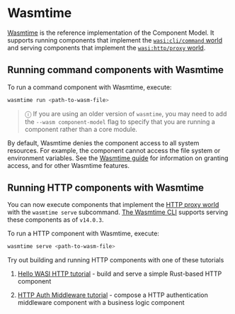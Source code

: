 # Wasmtime

[Wasmtime](https://github.com/bytecodealliance/wasmtime/) is the reference implementation of the Component Model. It supports running components that implement the [`wasi:cli/command` world](https://github.com/WebAssembly/wasi-cli/blob/main/wit/command.wit) and serving components that implement the [`wasi:http/proxy` world](https://github.com/WebAssembly/wasi-http/blob/main/wit/proxy.wit).

## Running command components with Wasmtime
To run a command component with Wasmtime, execute:

```sh
wasmtime run <path-to-wasm-file>
```

> ⓘ If you are using an older version of `wasmtime`, you may need to add the `--wasm component-model` flag to specify that you are running a component rather than a core module.

By default, Wasmtime denies the component access to all system resources. For example, the component cannot access the file system or environment variables. See the [Wasmtime guide](https://docs.wasmtime.dev/) for information on granting access, and for other Wasmtime features.

## Running HTTP components with Wasmtime

You can now execute components that implement the [HTTP proxy world](https://github.com/WebAssembly/wasi-http/blob/main/wit/proxy.wit) with the `wasmtime serve` subcommand. [The Wasmtime CLI](https://github.com/bytecodealliance/wasmtime) supports serving these components as of `v14.0.3`. 

To run a HTTP component with Wasmtime, execute:
```sh
wasmtime serve <path-to-wasm-file>
```

Try out building and running HTTP components with one of these tutorials

1. [Hello WASI HTTP tutorial](https://github.com/sunfishcode/hello-wasi-http) - build and serve a simple Rust-based HTTP component

2. [HTTP Auth Middleware tutorial](https://github.com/fermyon/http-auth-middleware#running-with-wasmtime) - compose a HTTP authentication middleware component with a business logic component
